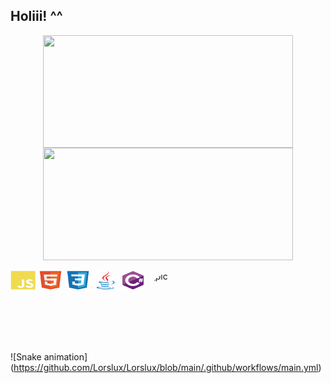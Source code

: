 
## Holiii! ^^
<div align="center">
  <a href="https://github.com/lorslux/github-readme-stats">
  <img height="180em" width="400em" align="center" src="https://github-readme-stats.vercel.app/api?username=lorslux&show_icons=true&theme=cobalt" />
</a>
<a href="https://github.com/lorslux/github-readme-stats">
  <img height="180em" width="400em" align="center" src="https://github-readme-stats.vercel.app/api/top-langs/?username=lorslux&layout=compact&theme=cobalt" />
</a>
</div>
  



                                                                                                                                               
<div style="display: inline-block"><br>
  <img align="center" alt="Js" height="30" width="40" src="https://raw.githubusercontent.com/devicons/devicon/master/icons/javascript/javascript-plain.svg">
 
 
  <img align="center" alt="HTML" height="30" width="40" src="https://raw.githubusercontent.com/devicons/devicon/master/icons/html5/html5-original.svg">
  <img align="center" alt="CSS" height="30" width="40" src="https://raw.githubusercontent.com/devicons/devicon/master/icons/css3/css3-original.svg">
    <img align="center" alt="Java" height="30" width="40" src="https://raw.githubusercontent.com/devicons/devicon/master/icons/java/java-original.svg">

  
          
  
  <img align="center" alt="Csharp" height="30" width="40" src="https://raw.githubusercontent.com/devicons/devicon/master/icons/csharp/csharp-original.svg">
  <img align="right" alt="pic" height="100"  width="100" style="border-radius:50px;" src="https://i.picasion.com/pic92/878c652ca5e3ee8c8e8fedb096f8c5ff.gif">
</div>

 ##
 
<div>
 
  
 ![Snake animation] (https://github.com/Lorslux/Lorslux/blob/main/.github/workflows/main.yml)
</div>
